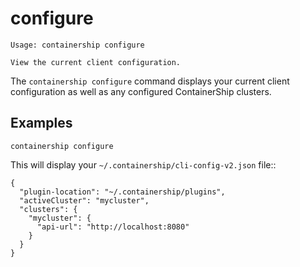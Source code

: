 # configure

```
Usage: containership configure

View the current client configuration.
```

The `containership configure` command displays your current client configuration as well as any configured ContainerShip clusters.

## Examples

```
containership configure
```

This will display your `~/.containership/cli-config-v2.json` file::

```
{
  "plugin-location": "~/.containership/plugins",
  "activeCluster": "mycluster",
  "clusters": {
    "mycluster": {
      "api-url": "http://localhost:8080"
    }
  } 
}
```






